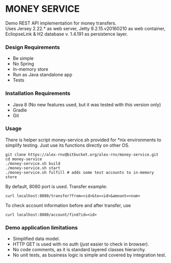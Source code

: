 # MONEY SERVICE #

Demo REST API implementation for money transfers.    
Uses Jersey 2.22.* as web server, Jetty 9.2.15.v20160210 as web container, EcliopseLink & H2 database v. 1.4.191 as persistence layer.  

### Design Requirements ###
* Be simple
* No Spring
* In-memory store
* Run as Java standalone app
* Tests


### Installation Requirements ###
* Java 8 (No new features used, but it was tested with this version only)
* Gradle
* Git

### Usage ###

There is helper script money-service.sh provided for *nix environments to simplify testing. Just use its functions directly on other OS. 

```
git clone https://alex-rnv@bitbucket.org/alex-rnv/money-service.git
cd money-service
./money-service.sh build
./money-service.sh start
./money-service.sh fulfill # adds some test accounts to in-memory store
```

By default, 8080 port is used. Transfer example:
```
curl localhost:8080/transfer?from=<id>&to=<id>&amount=<num>
```

To check account information before and after transfer, use
```
curl localhost:8080/account/find?id=<id>
```

### Demo application limitations ###
* Simplified data model.
* HTTP GET is used with no auth (just easier to check in browser).
* No code comments, as it is standard layered classes hierarchy.
* No unit tests, as business logic is simple and covered by integration test.

